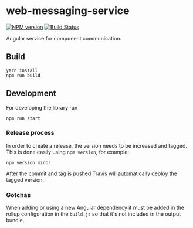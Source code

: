 # web-messaging-service

[![NPM version][npm-image]][npm-url]
[![Build Status][travis-image]][travis-url]

[npm-image]: https://badge.fury.io/js/%40testeditor%2Fmessaging-service.svg
[npm-url]: https://www.npmjs.com/package/@testeditor/messaging-service
[travis-image]: https://travis-ci.org/test-editor/web-messaging-service.svg?branch=master
[travis-url]: https://travis-ci.org/test-editor/web-messaging-service

Angular service for component communication.

## Build

    yarn install
    npm run build

## Development

For developing the library run

    npm run start

### Release process

In order to create a release, the version needs to be increased and tagged. This is done easily using `npm version`, for example:

```
npm version minor
```

After the commit and tag is pushed Travis will automatically deploy the tagged version.

### Gotchas

When adding or using a new Angular dependency it must be added in the rollup configuration in the `build.js` so that it's not included in the output bundle.
